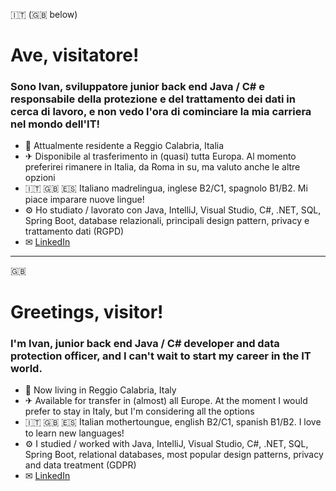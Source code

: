 🇮🇹 (🇬🇧 below)
# Ave, visitatore!

### Sono Ivan, sviluppatore junior back end Java / C# e responsabile della protezione e del trattamento dei dati in cerca di lavoro, e non vedo l'ora di cominciare la mia carriera nel mondo dell'IT!

- 🏡 Attualmente residente a Reggio Calabria, Italia
- ✈ Disponibile al trasferimento in (quasi) tutta Europa. Al momento preferirei rimanere in Italia, da Roma in su, ma valuto anche le altre opzioni
- 🇮🇹 🇬🇧 🇪🇸 Italiano madrelingua, inglese B2/C1, spagnolo B1/B2. Mi piace imparare nuove lingue!
- ⚙ Ho studiato / lavorato con Java, IntelliJ, Visual Studio, C#, .NET, SQL, Spring Boot, database relazionali, principali design pattern, privacy e trattamento dati (RGPD)
- ✉ [LinkedIn](https://www.linkedin.com/in/ivan-frangipani)

---

🇬🇧
# Greetings, visitor!

### I'm Ivan, junior back end Java / C# developer and data protection officer, and I can't wait to start my career in the IT world.

- 🏡 Now living in Reggio Calabria, Italy
- ✈ Available for transfer in (almost) all Europe. At the moment I would prefer to stay in Italy, but I'm considering all the options
- 🇮🇹 🇬🇧 🇪🇸 Italian mothertoungue, english B2/C1, spanish B1/B2. I love to learn new languages!
- ⚙ I studied / worked with Java, IntelliJ, Visual Studio, C#, .NET, SQL, Spring Boot, relational databases, most popular design patterns, privacy and data treatment (GDPR)
- ✉ [LinkedIn](https://www.linkedin.com/in/ivan-frangipani)
